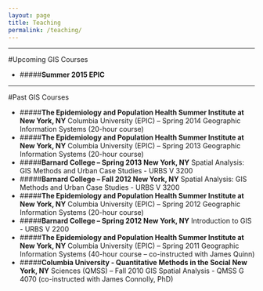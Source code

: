 ```yaml
---
layout: page
title: Teaching
permalink: /teaching/
---
```


<!--This is the base Jekyll theme. You can find out more info about customizing your Jekyll theme, as well as basic Jekyll usage documentation at [jekyllrb.com](http://jekyllrb.com/)

You can find the source code for the Jekyll new theme at: [github.com/jglovier/jekyll-new](https://github.com/jglovier/jekyll-new)

You can find the source code for Jekyll at [github.com/jekyll/jekyll](https://github.com/jekyll/jekyll)
-->

---

#Upcoming GIS Courses
* #####**Summer 2015 EPIC**

---

#Past GIS Courses
* #####**The Epidemiology and Population Health Summer Institute at New York, NY** 
Columbia University (EPIC) – Spring 2014 
Geographic Information Systems (20-hour course) 
* #####**The Epidemiology and Population Health Summer Institute at New York, NY** 
Columbia University (EPIC) – Spring 2013 
Geographic Information Systems (20-hour course) 
* #####**Barnard College – Spring 2013 New York, NY** 
Spatial Analysis: GIS Methods and Urban Case Studies - URBS V 3200 
* #####**Barnard College – Fall 2012 New York, NY** 
Spatial Analysis: GIS Methods and Urban Case Studies - URBS V 3200 
* #####**The Epidemiology and Population Health Summer Institute at New York, NY** 
Columbia University (EPIC) – Spring 2012 
Geographic Information Systems (20-hour course) 
* #####**Barnard College – Spring 2012 New York, NY** 
Introduction to GIS - URBS V 2200 
* #####**The Epidemiology and Population Health Summer Institute at New York, NY** 
Columbia University (EPIC) – Spring 2011 
Geographic Information Systems (40-hour course – co-instructed with James Quinn) 
* #####**Columbia University - Quantitative Methods in the Social New York, NY** 
Sciences (QMSS) – Fall 2010 
GIS Spatial Analysis - QMSS G 4070 (co-instructed with James Connolly, PhD)